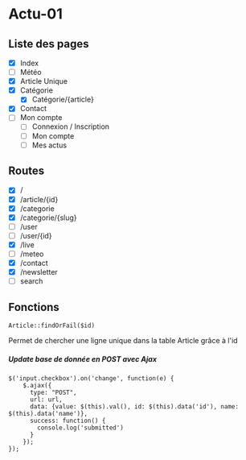 # Actu-01

## Liste des pages

- [x] Index
- [ ] Météo
- [x] Article Unique
- [x] Catégorie
  - [x] Catégorie/{article}
- [x] Contact
- [ ] Mon compte
  - [ ] Connexion / Inscription
  - [ ] Mon compte 
  - [ ] Mes actus

## Routes

- [x] /
- [x] /article/{id}
- [x] /categorie
- [x] /categorie/{slug}
- [ ] /user
- [ ] /user/{id}
- [x] /live
- [ ] /meteo
- [x] /contact
- [x] /newsletter
- [ ] search

## Fonctions 

``` Article::findOrFail($id) ```

Permet de chercher une ligne unique dans la table Article grâce à l'id




##### Update base de donnée en POST avec Ajax

```
$('input.checkbox').on('change', function(e) {
    $.ajax({
      type: "POST",
      url: url,
      data: {value: $(this).val(), id: $(this).data('id'), name: $(this).data('name')},
      success: function() {
        console.log('submitted')
      }
    });
});
```

